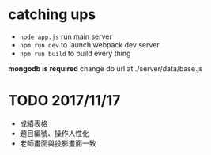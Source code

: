 # catching ups
* `node app.js` run main server
* `npm run dev` to launch webpack dev server
* `npm run build` to build every thing

**mongodb is required**
change db url at ./server/data/base.js


# TODO 2017/11/17
* 成績表格
* 題目編號、操作人性化
* 老師畫面與投影畫面一致